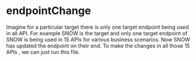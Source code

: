 # endpointChange
Imagine for a particular target there is only one target endpoint being used in all API. For example SNOW is the target and only one target endpoint of SNOW is being used in 15 APIs for various business scenarios. Now SNOW has updated the endpoint on their end. To make the changes in all those 15 APIs , we can just run this file.
